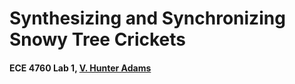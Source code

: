 # Synthesizing and Synchronizing Snowy Tree Crickets
#### ECE 4760 Lab 1, [V. Hunter Adams](https://vanhunteradams.com/)